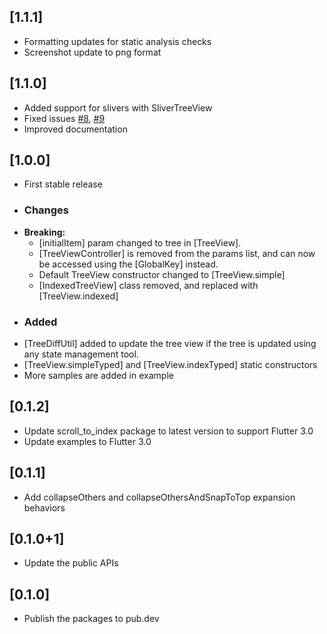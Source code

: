 ## [1.1.1]
* Formatting updates for static analysis checks
* Screenshot update to png format

## [1.1.0]
* Added support for slivers with SliverTreeView
* Fixed issues [#8](https://github.com/embraceitmobile/animated_tree_view/issues/8), [#9](https://github.com/embraceitmobile/animated_tree_view/issues/9)
* Improved documentation 

## [1.0.0]
* First stable release
* ### Changes
* **Breaking:** 
  * [initialItem] param changed to tree in [TreeView].
  * [TreeViewController] is removed from the params list, and can now be accessed using the [GlobalKey] instead.
  * Default TreeView constructor changed to [TreeView.simple]
  * [IndexedTreeView] class removed, and replaced with [TreeView.indexed]
* ### Added
* [TreeDiffUtil] added to update the tree view if the tree is updated using any state management tool.
* [TreeView.simpleTyped] and [TreeView.indexTyped] static constructors
* More samples are added in example

## [0.1.2]
* Update scroll_to_index package to latest version  to support Flutter 3.0
* Update examples to Flutter 3.0

## [0.1.1]
* Add collapseOthers and collapseOthersAndSnapToTop expansion behaviors

## [0.1.0+1]
* Update the public APIs

## [0.1.0]

* Publish the packages to pub.dev
